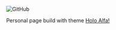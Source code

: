 ![GitHub](https://img.shields.io/github/license/FlavioAndre/flavioandre.github.io)

Personal page build with theme [Holo Alfa!](https://stijnvc.github.io/holo-alfa/)
